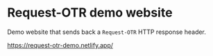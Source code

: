 # Request-OTR demo website

Demo website that sends back a `Request-OTR` HTTP response header.

https://request-otr-demo.netlify.app/
